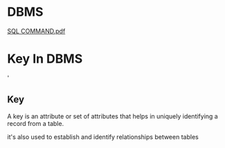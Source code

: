 # DBMS

[SQL COMMAND.pdf](https://github.com/alokmotion/DBMS/files/10428692/SQL.COMMAND.pdf)

<h1> Key In DBMS </h1>'

<h2> Key </h2>

<p> A key is an attribute or set of attributes that helps in uniquely identifying a record from a table. </p>
<p> it's also used to establish and identify relationships between tables </p>
